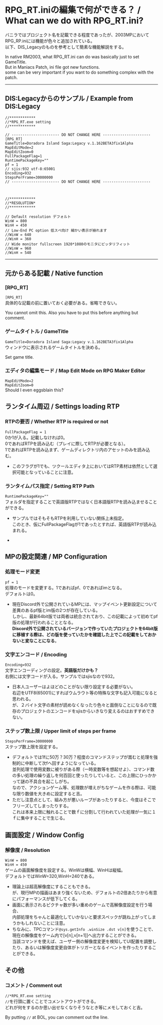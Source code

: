 # RPG_RT.iniの編集で何ができる？ / What can we do with RPG_RT.ini?  
  
 バニラではプロジェクト名を記載できる程度であったが、2003MPにおいてRPG_RP.iniには機能が色々と追加されている。  
以下、DIS_Legacyのものを参考として簡素な機能解説をする。  
  
In native RM2003, what RPG_RT.ini can do was basically just to set GameTitle.  
But in Maniacs Patch, ini file got new functions.  
some can be very important if you want to do something complex with the patch.  
  
-------------------------------------------------
  
## DIS:Legacyからのサンプル / Example from DIS:Legacy
```
//************
//*RPG_RT.exe setting
//************

// ---------------------- DO NOT CHANGE HERE ----------------------
[RPG_RT]
GameTitle=Doradora Island Saga:Legacy v.1.162BETA3fix1Alpha
MapEditMode=2
MapEditZoom=0
FullPackageFlag=1
RuntimePackageKey=""
pf = 1
// sjis:932 utf-8:65001
Encoding=932
StepsPerFrame=30000000
// ---------------------- DO NOT CHANGE HERE ----------------------



//************
//*RESOLUTION*
//************

// Default resolution デフォルト
WinW = 800
WinH = 450
// Low-End PC option 低スぺ向け 細かい表示が崩れます
//WinW = 640
//WinH = 360
// Wide monitor fullscreen 1920*1080のモニタにピッタリフィット
//WinW = 960
//WinH = 540

```
  
-------------------------------------------------
  
## 元からある記載 / Native function
### [RPG_RT]
`[RPG_RT]`  
具体的な記載の前に置いておく必要がある。省略できない。  
  
You cannot omit this. Also you have to put this before anything but comment.  

### ゲームタイトル / GameTitle
`GameTitle=Doradora Island Saga:Legacy v.1.162BETA3fix1Alpha`  
ウィンドウに表示されるゲームタイトルを決める。  
  
Set game title.

### エディタの編集モード / Map Edit Mode on RPG Maker Editor
`MapEditMode=2`  
`MapEditZoom=0`  
Should I even eggsblain this?  

## ランタイム周辺 / Settings loading RTP
### RTPの要否 / Whether RTP is required or not
`FullPackageFlag = 1`  
0か1が入る。記載しなければ0。  
0であればRTPを読み込む（プレイに際してRTPが必要となる）。  
1であればRTPを読み込まず、ゲームディレクトリ内のアセットのみを読み込む。  
- このフラグが1でも、ツクールエディタ上においてはRTP素材は依然として選択可能となっていることに注意。  
  

  
### ランタイムパス指定 / Setting RTP Path
`RuntimePackageKey=""`  
フォルダを指定することで英語版RTPではなく日本語版RTPを読み込ませることができる。  
- サンプルではそもそもRTPを利用していない関係上未指定。  
このとき、仮にFullPackageFlagが1であったとすれば、英語版RTPが読み込まれる。  
  
- 

## MPの設定関連 / MP Configuration

### 処理モード変更
`pf = 1`  
処理のモードを変更する。1であればpf、0であればimとなる。  
デフォルトは0。  
- 現在Discord外で公開されているMPには、マップイベント更新設定について差異のあるpf版とim版の2つが存在している。  
しかし、最新64bit版では両者は統合されており、この記載によって初めてpf版の処理が行われることとなる。  
**Discord外で公開されているバージョンで作っていたプロジェクトを64bit版に移植する際は、どの版を使っていたかを確認した上でこの記載をしておかないと変なことになる**。  

### 文字エンコード / Encoding
`Encoding=932`  
文字エンコーディングの設定。**英語版だけかも？**  
右側には文字コードが入る。サンプルではsjisなので932。  
- 日本人ユーザーはよほどのことがない限り設定する必要がない。  
右辺をUTF8(65001)にすればウムラウト等の特殊な文字も記入可能になると思われる。  
が、２バイト文字の素材が読めなくなったり色々と面倒なことになるので既存のプロジェクトのエンコードをsjisからいきなり変えるのはおすすめできない。  

### ステップ数上限 / Upper limit of steps per frame
`StepsPerFrame=30000000`  
ステップ数上限を設定する。  
- デフォルトでは1fに50万？30万？程度のコマンドステップが嵩むと処理を強制的に中断して次fへ回すようになっている。  
並列処理で使用変数に被りがある際（一時変数等を想起せよ）、コマンド数の多い処理の繰り返しを何百回と使ったりしていると、この上限にひっかかって謎の不具合を起こしがち。  
なので、アクションゲーム等、処理数が増えがちなゲームを作る際は、可能な限り数値を大きめに設定すると吉。  
- ただし注意点として、組み方が悪いループがあったりすると、今度はそこでフリーズしてしまったりする。  
これは本来上限に触れることで数ｆに分割して行われていた処理が一気に１ｆに集中することで生じる。  

## 画面設定 / Window Config
### 解像度 / Resolution  
`WinW = 800`  
`WinH = 450`  
ゲームの画面解像度を設定する。WinWは横幅、WinHは縦幅。  
デフォルトではWinW=320,WinH=240である。  
- 理論上は超高解像度にすることもできる。  
が、現行MPの描画はあまり強くないため、デフォルトの2倍あたりから有意にパフォーマンスが低下してくる。  
- 画面に表示されるピクチャ数が多い重めのゲームで高解像度設定を行う場合、  
内部処理をちゃんと最適化していかないと要求スペックが跳ね上がってしまうかもしれないことに注意。  
- ちなみに、TPCコマンド`@sys.getInfo .winSize .dst v[n]`を使うことで、現在の解像度をゲーム内で[v[n],v[n+1]]へ出力することができる。  
当該コマンドを使えば、ユーザー側の解像度変更を検知してUI配置を調整したり、あるいは解像度変更自体がトリガーとなるイベントを作ったりすることができる。  

## その他  
### コメント / Comment out  
`//*RPG_RT.exe setting`  
`//`を行頭に置くことでコメントアウトができる。  
どれが何をするのか思い出せなくなりそうなとき等にメモしておくと吉。  
  
By putting `//` at BOL, you can comment out the line.  


